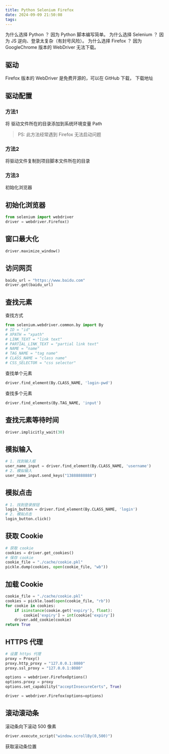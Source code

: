 ```yaml
---
title: Python Selenium Firefox
date: 2024-09-09 21:50:08
tags:
---
```


为什么选择 Python ？ 因为 Python 脚本编写简单。
为什么选择 Selenium ？ 因为 JS 逆向、登录太复杂（有封号风险）。
为什么选择 Firefox ？ 因为 GoogleChrome 版本的 WebDriver 无法下载。

<!-- more -->

## 驱动

Firefox 版本的 WebDriver 是免费开源的，可以在 GitHub 下载， 下载地址 []()

## 驱动配置

### 方法1

将 驱动文件所在的目录添加到系统环境变量 Path

> PS: 此方法经常遇到 Firefox 无法启动问题

### 方法2

将驱动文件复制到项目脚本文件所在的目录

### 方法3

初始化浏览器


## 初始化浏览器

```python
from selenium import webdriver
driver = webdriver.Firefox()
```

## 窗口最大化

```python
driver.maximize_window()
```

## 访问网页

```python
baidu_url = "https://www.baidu.com"
driver.get(baidu_url)
```

## 查找元素

查找方式

```python
from selenium.webdriver.common.by import By
# ID = "id"
# XPATH = "xpath"
# LINK_TEXT = "link text"
# PARTIAL_LINK_TEXT = "partial link text"
# NAME = "name"
# TAG_NAME = "tag name"
# CLASS_NAME = "class name"
# CSS_SELECTOR = "css selector"
```

查找单个元素

```python
driver.find_element(By.CLASS_NAME, 'login-pwd')
```

查找多个元素

```python
driver.find_elements(By.TAG_NAME, 'input')
```

## 查找元素等待时间

```python
driver.implicitly_wait(30)
```

## 模拟输入

```python
# 1. 找到输入框
user_name_input = driver.find_element(By.CLASS_NAME, 'username')
# 2. 模拟输入
user_name_input.send_keys("13888888888")
```

## 模拟点击

```python
# 1. 找到登录按钮
login_button = driver.find_element(By.CLASS_NAME, 'login')
# 2. 模拟点击
login_button.click()
```

##  获取 Cookie

```python
# 获取 cookie
cookies = driver.get_cookies()
# 保存 cookie
cookie_file = "./cache/cookie.pkl"
pickle.dump(cookies, open(cookie_file, "wb"))
```

## 加载 Cookie

```python
cookie_file = "./cache/cookie.pkl"
cookies = pickle.load(open(cookie_file, "rb"))
for cookie in cookies:
    if isinstance(cookie.get('expiry'), float):
        cookie['expiry'] = int(cookie['expiry'])
    driver.add_cookie(cookie)
return True
```

## HTTPS 代理

```python
# 设置 https 代理
proxy = Proxy()
proxy.http_proxy = "127.0.0.1:8080"
proxy.ssl_proxy = "127.0.0.1:8080"

options = webdriver.FirefoxOptions()
options.proxy = proxy
options.set_capability("acceptInsecureCerts", True)

driver = webdriver.Firefox(options=options)
```

## 滚动滚动条

滚动条向下滚动 500 像素

```python
driver.execute_script("window.scrollBy(0,500)")
```

获取滚动条位置

```python
```





## 



















